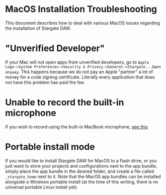 # MacOS Installation Troubleshooting
This document describes how to deal with various MacOS issues regarding
the installation of Stargate DAW.

# "Unverified Developer"
If your Mac will not open apps from unverified developers, go to
`Apple Logo->System Preferences->Security & Privacy->General->Stargate...Open anyway`.
This happens because we do not pay an Apple "partner" a lot of money for a code
signing certificate.  Literally every application that does not have this
problem has paid the fee.

# Unable to record the built-in microphone
If you wish to record using the built-in MacBook microphone,
[see this](https://support.apple.com/en-us/HT209175)

# Portable install mode
If you would like to install Stargate DAW for MacOS to a flash drive, or you
just want to store your projects and configurations next to the app bundle,
simply place the app bundle in the desired folder, and create a file called
`_stargate_home` next to it.  Note that the MacOS app bundles can be installed
alongside a Windows portable install (at the time of this writing, there is
no universal portable Linux install yet).
